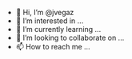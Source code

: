 - 👋 Hi, I’m @jvegaz
- 👀 I’m interested in ...
- 🌱 I’m currently learning ...
- 💞️ I’m looking to collaborate on ...
- 📫 How to reach me ...

<!---
jvegaz/jvegaz is a ✨ special ✨ repository because its `README.md` (this file) appears on your GitHub profile.
You can click the Preview link to take a look at your changes.
--->
